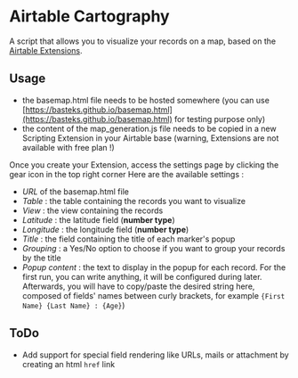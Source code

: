 

# Airtable Cartography

A script that allows you to visualize your records on a map, based on the [Airtable Extensions](https://support.airtable.com/docs/airtable-extensions-overview).

## Usage
- the basemap.html file needs to be hosted somewhere (you can use [https://basteks.github.io/basemap.html](https://basteks.github.io/basemap.html) for testing purpose only)
- the content of the map_generation.js file needs to be copied in a new Scripting Extension in your Airtable base (warning, Extensions are not available with free plan !)

Once you create your Extension, access the settings page by clicking the gear icon in the top right corner
Here are the available settings :
- *URL* of the basemap.html file
- *Table* : the table containing the records you want to visualize
- *View* : the view containing the records
- *Latitude* : the latitude field (**number type**)
- *Longitude* : the longitude field (**number type**)
- *Title* : the field containing the title of each marker's popup
- *Grouping* : a Yes/No option to choose if you want to group your records by the title
- *Popup content* : the text to display in the popup for each record. For the  first run, you can write anything, it will be configured during later. Afterwards, you will have to copy/paste the desired string here, composed of fields' names between curly brackets, for example `{First Name} {Last Name} : {Age}`)

## ToDo
- Add support for special field rendering like URLs, mails or attachment by creating an html `href` link
